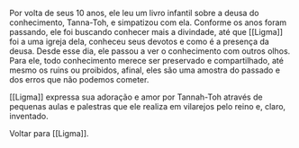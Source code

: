 Por volta de seus 10 anos, ele leu um livro infantil sobre a deusa do conhecimento, Tanna-Toh, e simpatizou com ela. Conforme os anos foram passando, ele foi buscando conhecer mais a divindade, até que [[Ligma]] foi a uma igreja dela, conheceu seus devotos e como é a presença da deusa. Desde esse dia, ele passou a ver o conhecimento com outros olhos. Para ele, todo conhecimento merece ser preservado e compartilhado, até mesmo os ruins ou proibidos, afinal, eles são uma amostra do passado e dos erros que não podemos cometer.

[[Ligma]] expressa sua adoração e amor por Tannah-Toh através de pequenas aulas e palestras que ele realiza em vilarejos pelo reino e, claro, inventado.

Voltar para [[Ligma]].